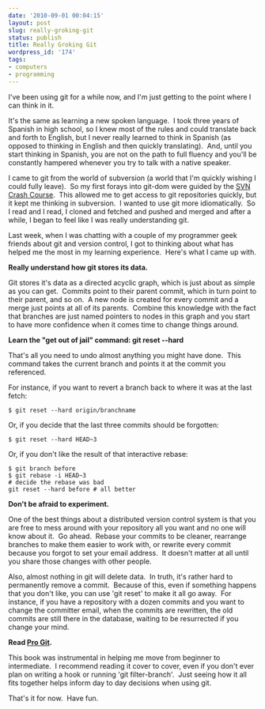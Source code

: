 ```yaml
---
date: '2010-09-01 00:04:15'
layout: post
slug: really-groking-git
status: publish
title: Really Groking Git
wordpress_id: '174'
tags:
- computers
- programming
---
```


I've been using git for a while now, and I'm just getting to the point where I can think in it.

It's the same as learning a new spoken language.  I took three years of Spanish in high school, so I knew most of the rules and could translate back and forth to English, but I never really learned to think in Spanish (as opposed to thinking in English and then quickly translating).  And, until you start thinking in Spanish, you are not on the path to full fluency and you'll be constantly hampered whenever you try to talk with a native speaker.

I came to git from the world of subversion (a world that I'm quickly wishing I could fully leave).  So my first forays into git-dom were guided by the <a href="http://git-scm.com/course/svn.html">SVN Crash Course</a>.  This allowed me to get access to git repositories quickly, but it kept me thinking in subversion.  I wanted to use git more idiomatically.  So I read and I read, I cloned and fetched and pushed and merged and after a while, I began to feel like I was really understanding git.

Last week, when I was chatting with a couple of my programmer geek friends about git and version control, I got to thinking about what has helped me the most in my learning experience.  Here's what I came up with.

<strong>Really understand how git stores its data.</strong>

Git stores it's data as a directed acyclic graph, which is just about as simple as you can get.  Commits point to their parent commit, which in turn point to their parent, and so on.  A new node is created for every commit and a merge just points at all of its parents.  Combine this knowledge with the fact that branches are just named pointers to nodes in this graph and you start to have more confidence when it comes time to change things around.

<strong>Learn the "get out of jail" command: git reset --hard</strong>

That's all you need to undo almost anything you might have done.  This command takes the current branch and points it at the commit you referenced.

For instance, if you want to revert a branch back to where it was at the last fetch:

```
$ git reset --hard origin/branchname
```

Or, if you decide that the last three commits should be forgotten:

```
$ git reset --hard HEAD~3
```

Or, if you don't like the result of that interactive rebase:

```
$ git branch before
$ git rebase -i HEAD~3
# decide the rebase was bad
git reset --hard before # all better
```

<strong>Don't be afraid to experiment.</strong>

One of the best things about a distributed version control system is that you are free to mess around with your repository all you want and no one will know about it.  Go ahead.  Rebase your commits to be cleaner, rearrange branches to make them easier to work with, or rewrite every commit because you forgot to set your email address.  It doesn't matter at all until you share those changes with other people.

Also, almost nothing in git will delete data.  In truth, it's rather hard to permanently remove a commit.  Because of this, even if something happens that you don't like, you can use 'git reset' to make it all go away.  For instance, if you have a repository with a dozen commits and you want to change the committer email, when the commits are rewritten, the old commits are still there in the database, waiting to be resurrected if you change your mind.

<strong>Read <a href="http://progit.org/book/">Pro Git</a>.</strong>

This book was instrumental in helping me move from beginner to intermediate.  I recommend reading it cover to cover, even if you don't ever plan on writing a hook or running 'git filter-branch'.  Just seeing how it all fits together helps inform day to day decisions when using git.

That's it for now.  Have fun.